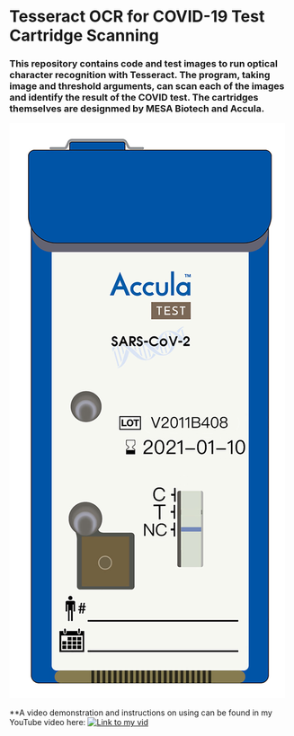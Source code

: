 # Tesseract OCR for COVID-19 Test Cartridge Scanning

### This repository contains code and test images to run optical character recognition with Tesseract. The program, taking image and threshold arguments, can scan each of the images and identify the result of the COVID test. The cartridges themselves are designmed by MESA Biotech and Accula.
<p align="left">
  <img src="Cartridge.png">
</p>
 
 **A video demonstration and instructions on using can be found in my YouTube video here:
 [![Link to my vid](https://github.com/armaanpriyadarshan/tesseract-ocr/)](https://www.youtube.com/watch?v=ko69CgE1lOo&t=204s)
